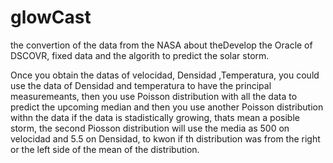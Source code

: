 # glowCast
the convertion of the data from the NASA about theDevelop the Oracle of DSCOVR, fixed data and the algorith to predict the solar storm.

Once you obtain the datas of velocidad, Densidad ,Temperatura, you could use the data of Densidad and temperatura to have the principal measuremeants, then you use Poisson distribution with all the data to predict the upcoming median and then you use another Poisson distribution withn the data if the data is stadistically growing, thats mean a posible storm, the second Piosson distribution will use the media as 500 on velocidad and 5.5 on Densidad, to kwon if th distribution was from the right or the left side of the mean of the distribution.

